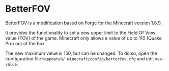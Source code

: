 # BetterFOV

BetterFOV is a modification based on Forge for the Minecraft version 1.8.9.

It provides the functionality to set a new upper limit to the Field Of View value (FOV) of the game. Minecraft only allows a value of up to 110 (Quake Pro) out of the box.

The new maximum value is 150, but can be changed. To do so, open the configuration file `%appdata%/.minecraft/config/betterfov.cfg` and edit `max-value`.
